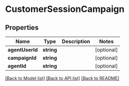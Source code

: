 # CustomerSessionCampaign

## Properties
Name | Type | Description | Notes
------------ | ------------- | ------------- | -------------
**agentUserId** | **string** |  | [optional] 
**campaignId** | **string** |  | [optional] 
**agentId** | **string** |  | [optional] 

[[Back to Model list]](../README.md#documentation-for-models) [[Back to API list]](../README.md#documentation-for-api-endpoints) [[Back to README]](../README.md)


